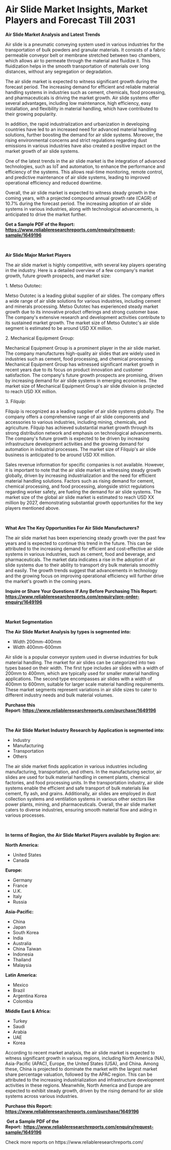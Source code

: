 <p><h1>Air Slide Market Insights, Market Players and Forecast Till 2031</h1></p><p><strong>Air Slide Market Analysis and Latest Trends</strong></p>
<p><p>Air slide is a pneumatic conveying system used in various industries for the transportation of bulk powders and granular materials. It consists of a fabric permeable conveyor belt or membrane stretched between two chambers, which allows air to permeate through the material and fluidize it. This fluidization helps in the smooth transportation of materials over long distances, without any segregation or degradation.</p><p>The air slide market is expected to witness significant growth during the forecast period. The increasing demand for efficient and reliable material handling systems in industries such as cement, chemicals, food processing, and pharmaceuticals is driving the market growth. Air slide systems offer several advantages, including low maintenance, high efficiency, easy installation, and flexibility in material handling, which have contributed to their growing popularity.</p><p>In addition, the rapid industrialization and urbanization in developing countries have led to an increased need for advanced material handling solutions, further boosting the demand for air slide systems. Moreover, the rising environmental concerns and strict regulations regarding dust emissions in various industries have also created a positive impact on the market growth of air slide systems.</p><p>One of the latest trends in the air slide market is the integration of advanced technologies, such as IoT and automation, to enhance the performance and efficiency of the systems. This allows real-time monitoring, remote control, and predictive maintenance of air slide systems, leading to improved operational efficiency and reduced downtime.</p><p>Overall, the air slide market is expected to witness steady growth in the coming years, with a projected compound annual growth rate (CAGR) of 10.7% during the forecast period. The increasing adoption of air slide systems in various industries, along with technological advancements, is anticipated to drive the market further.</p></p>
<p><strong>Get a Sample PDF of the Report:&nbsp; <a href="https://www.reliableresearchreports.com/enquiry/request-sample/1649196">https://www.reliableresearchreports.com/enquiry/request-sample/1649196</a></strong></p>
<p>&nbsp;</p>
<p><strong>Air Slide Major Market Players</strong></p>
<p><p>The air slide market is highly competitive, with several key players operating in the industry. Here is a detailed overview of a few company's market growth, future growth prospects, and market size:</p><p>1. Metso Outotec:</p><p>Metso Outotec is a leading global supplier of air slides. The company offers a wide range of air slide solutions for various industries, including cement and minerals processing. Metso Outotec has experienced steady market growth due to its innovative product offerings and strong customer base. The company's extensive research and development activities contribute to its sustained market growth. The market size of Metso Outotec's air slide segment is estimated to be around USD XX million.</p><p>2. Mechanical Equipment Group:</p><p>Mechanical Equipment Group is a prominent player in the air slide market. The company manufactures high-quality air slides that are widely used in industries such as cement, food processing, and chemical processing. Mechanical Equipment Group has witnessed significant market growth in recent years due to its focus on product innovation and customer satisfaction. The company's future growth prospects are promising, driven by increasing demand for air slide systems in emerging economies. The market size of Mechanical Equipment Group's air slide division is projected to reach USD XX million.</p><p>3. Filquip:</p><p>Filquip is recognized as a leading supplier of air slide systems globally. The company offers a comprehensive range of air slide components and accessories to various industries, including mining, chemicals, and agriculture. Filquip has achieved substantial market growth through its strong distribution network and emphasis on technological advancements. The company's future growth is expected to be driven by increasing infrastructure development activities and the growing demand for automation in industrial processes. The market size of Filquip's air slide business is anticipated to be around USD XX million.</p><p>Sales revenue information for specific companies is not available. However, it is important to note that the air slide market is witnessing steady growth globally, driven by increasing industrialization and the need for efficient material handling solutions. Factors such as rising demand for cement, chemical processing, and food processing, alongside strict regulations regarding worker safety, are fueling the demand for air slide systems. The market size of the global air slide market is estimated to reach USD XX million by 2027, demonstrating substantial growth opportunities for the key players mentioned above.</p></p>
<p>&nbsp;</p>
<p><strong>What Are The Key Opportunities For Air Slide Manufacturers?</strong></p>
<p><p>The air slide market has been experiencing steady growth over the past few years and is expected to continue this trend in the future. This can be attributed to the increasing demand for efficient and cost-effective air slide systems in various industries, such as cement, food and beverage, and pharmaceuticals. The market data indicates a rise in the adoption of air slide systems due to their ability to transport dry bulk materials smoothly and easily. The growth trends suggest that advancements in technology and the growing focus on improving operational efficiency will further drive the market's growth in the coming years.</p></p>
<p><strong>Inquire or Share Your Questions If Any Before Purchasing This Report: <a href="https://www.reliableresearchreports.com/enquiry/pre-order-enquiry/1649196">https://www.reliableresearchreports.com/enquiry/pre-order-enquiry/1649196</a></strong></p>
<p>&nbsp;</p>
<p><strong>Market Segmentation</strong></p>
<p><strong>The Air Slide Market Analysis by types is segmented into:</strong></p>
<p><ul><li>Width 200mm-400mm</li><li>Width 400mm-600mm</li></ul></p>
<p><p>Air slide is a popular conveyor system used in diverse industries for bulk material handling. The market for air slides can be categorized into two types based on their width. The first type includes air slides with a width of 200mm to 400mm, which are typically used for smaller material handling applications. The second type encompasses air slides with a width of 400mm to 600mm, suitable for larger scale material handling requirements. These market segments represent variations in air slide sizes to cater to different industry needs and bulk material volumes.</p></p>
<p><strong>Purchase this Report:&nbsp;<a href="https://www.reliableresearchreports.com/purchase/1649196">https://www.reliableresearchreports.com/purchase/1649196</a></strong></p>
<p>&nbsp;</p>
<p><strong>The Air Slide Market Industry Research by Application is segmented into:</strong></p>
<p><ul><li>Industry</li><li>Manufacturing</li><li>Transportation</li><li>Others</li></ul></p>
<p><p>The air slide market finds application in various industries including manufacturing, transportation, and others. In the manufacturing sector, air slides are used for bulk material handling in cement plants, chemical factories, and food processing units. In the transportation industry, air slide systems enable the efficient and safe transport of bulk materials like cement, fly ash, and grains. Additionally, air slides are employed in dust collection systems and ventilation systems in various other sectors like power plants, mining, and pharmaceuticals. Overall, the air slide market caters to diverse industries, ensuring smooth material flow and aiding in various processes.</p></p>
<p>&nbsp;</p>
<p><strong>In terms of Region, the Air Slide Market Players available by Region are:</strong></p>
<p>
    <p> <strong> North America: </strong>
        <ul>
            <li>United States</li>
            <li>Canada</li>
        </ul>
        </p> 
    <p> <strong> Europe: </strong>
        <ul>
            <li>Germany</li>
            <li>France</li>
            <li>U.K.</li>
            <li>Italy</li>
            <li>Russia</li>
        </ul>
        </p> 
    <p> <strong> Asia-Pacific: </strong>
        <ul>
            <li>China</li>
            <li>Japan</li>
            <li>South Korea</li>
            <li>India</li>
            <li>Australia</li>
            <li>China Taiwan</li>
            <li>Indonesia</li>
            <li>Thailand</li>
            <li>Malaysia</li>
        </ul>
        </p> 
    <p> <strong> Latin America: </strong>
        <ul>
            <li>Mexico</li>
            <li>Brazil</li>
            <li>Argentina Korea</li>
            <li>Colombia</li>
        </ul>
        </p> 
    <p> <strong> Middle East & Africa: </strong>
        <ul>
            <li>Turkey</li>
            <li>Saudi</li>
            <li>Arabia</li>
            <li>UAE</li>
            <li>Korea</li>
        </ul>
    </p>
    </p>
<p><p>According to recent market analysis, the air slide market is expected to witness significant growth in various regions, including North America (NA), Asia-Pacific (APAC), Europe, the United States (USA), and China. Among these, China is projected to dominate the market with the largest market share percentage valuation, followed by the APAC region. This can be attributed to the increasing industrialization and infrastructure development activities in these regions. Meanwhile, North America and Europe are expected to exhibit steady growth, driven by the rising demand for air slide systems across various industries.</p></p>
<p><strong>Purchase this Report: <a href="https://www.reliableresearchreports.com/purchase/1649196">https://www.reliableresearchreports.com/purchase/1649196</a></strong></p>
<p>&nbsp;<strong>Get a Sample PDF of the Report:&nbsp;&nbsp;<a href="https://www.reliableresearchreports.com/enquiry/request-sample/1649196">https://www.reliableresearchreports.com/enquiry/request-sample/1649196</a></strong></p>
<p><strong></strong></p>
<p>Check more reports on https://www.reliableresearchreports.com/</p>